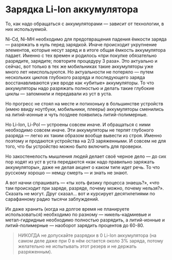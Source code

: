 # Зарядка Li-Ion аккумулятора
То, как надо обращаться с аккумуляторами — зависит от технологии, в них используемой.

Ni-Cd, Ni-MH необходимо для предотвращения падения ёмкости заряда — разряжать в нуль перед зарядкой. Иначе происходит укрупнение элементов, которые несут заряд и в итоге общая ёмкость аккумулятора падает. Именно с тех времен и родилось «при покупке обязательно разрядите, зарядите; повторите процедуру 3 раза». Это актуально и сейчас, вот только в тех же мобильниках такие аккумуляторы уже много лет неиспользуются. Но актуальности не потеряло — путем нескольких циклов глубокого разряда и последующего заряда восстанавливаются уже вроде как «убитые» аккумуляторы. То что аккумуляторы надо разряжать полностью и делать такие глубокие циклы — запомнили и передавали из уст в уста.

Но прогресс не стоял на месте и потихоньку в большинстве устройств (имею ввиду ноутбуки, мобильники, плееры) аккумуляторы сменились на литий-ионные и чуть позднее появились литий-полимерные.

Но Li-Ion, Li-Pol — устроены совсем иначе. И обращаться с ними необходимо совсем иначе. Эти аккумуляторы не терпят глубокого разряда — легко их таким образом вообще вывести из строя. Именно поэтому и продаются устройства на 2/3 заряженными. И совсем не для того, что бы устройство можно было включить для проверки.

Но закостенелость мышления людей делает своё черное дело — до сих пор ходят из уст в уста передаются «как надо правильно заряжать аккумуляторы», даже не делая акцент о каком типе идет речь. То что русскому хорошо — немцу смерть — и знать не знают.

А вот начни спрашивать — «ты хоть физику процесса знаешь?», «что там происходит при заряде, разряде, почему можно, почему нельзя?». Сказать не могут. Друг сказал… вот и курсирует десятилетиями по сарафанному радио тысячи заблуждений.

Их даже хранить (когда на долгое время не планируете использоваться) необходимо по разному — никель-кадмиевые и метал-гидридные необходимо полностью разрядить, а литий-ионные и литий-полимерные — наоборот зарядить процентов до 60-80.

> НИКОГДА не допускайте разрядки в 0 Li-Ion аккумулятора (на самом деле даже при 0 в нём остается около 3% заряда, потому желательно не испытывать этот резерв и не держать разряженным).
